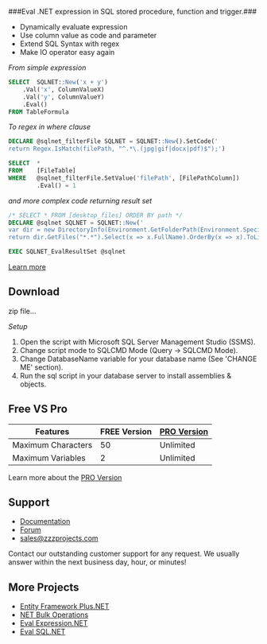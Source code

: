 ###Eval .NET expression in SQL stored procedure, function and trigger.###
- Dynamically evaluate expression
- Use column value as code and parameter
- Extend SQL Syntax with regex
- Make IO operator easy again

*From simple expression*
```sql
SELECT  SQLNET::New('x + y')
	.Val('x', ColumnValueX)
	.Val('y', ColumnValueY)
	.Eval()
FROM TableFormula
```

*To regex in where clause*
```sql
DECLARE @sqlnet_filterFile SQLNET = SQLNET::New().SetCode('
return Regex.IsMatch(filePath, "^.*\.(jpg|gif|docx|pdf)$");')

SELECT  *
FROM    [FileTable]
WHERE	@sqlnet_filterFile.SetValue('filePath', [FilePathColumn])
        .Eval() = 1
```

*and more complex code returning result set*
```sql
/* SELECT * FROM [desktop_files] ORDER BY path */
DECLARE @sqlnet SQLNET = SQLNET::New('
var dir = new DirectoryInfo(Environment.GetFolderPath(Environment.SpecialFolder.Desktop));
return dir.GetFiles("*.*").Select(x => x.FullName).OrderBy(x => x).ToList();')

EXEC SQLNET_EvalResultSet @sqlnet
```

[Learn more](https://zzzprojects.uservoice.com/forums/327759-eval-expression-net)

## Download
zip file...

*Setup*

1. Open the script with Microsoft SQL Server Management Studio (SSMS).
2. Change script mode to SQLCMD Mode (Query -> SQLCMD Mode).
3. Change DatabaseName variable for your database name (See 'CHANGE ME' section).
4. Run the sql script in your database server to install assemblies & objects.

## Free VS Pro
Features | FREE Version | [PRO Version](https://zzzprojects.uservoice.com/forums/327759-eval-expression-net)
------------ | ------------- | -------------
Maximum Characters | 50 | Unlimited
Maximum Variables | 2 | Unlimited
Learn more about the [PRO Version](https://zzzprojects.uservoice.com/forums/327759-eval-expression-net)

## Support
- [Documentation](https://zzzprojects.uservoice.com/forums/327759-eval-expression-net)
- [Forum](https://zzzprojects.uservoice.com/forums/327759-eval-expression-net)
- sales@zzzprojects.com

Contact our outstanding customer support for any request. We usually answer within the next business day, hour, or minutes!

## More Projects
  - [Entity Framework Plus.NET](sales@zzzprojects.com)
  - [NET Bulk Operations](sales@zzzprojects.com)
  - [Eval Expression.NET](sales@zzzprojects.com)
  - [Eval SQL.NET](sales@zzzprojects.com)


